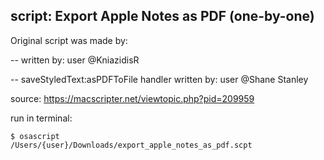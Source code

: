 ## script: Export Apple Notes as PDF (one-by-one)

Original script was made by: 

-- written by: user @KniazidisR

-- saveStyledText:asPDFToFile handler written by: user @Shane Stanley

source: <a href="https://macscripter.net/viewtopic.php?pid=209959">https://macscripter.net/viewtopic.php?pid=209959</a>



run in terminal:

<code>$ osascript /Users/{user}/Downloads/export_apple_notes_as_pdf.scpt</code>


